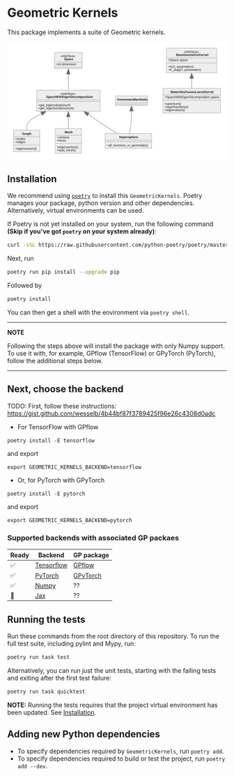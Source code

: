 # Geometric Kernels

This package implements a suite of Geometric kernels.

<img alt="class diagram" src="docs/class_diagram.svg">


## Installation

We recommend using [`poetry`](https://python-poetry.org/) to install this `GeometricKernels`. Poetry manages your package, python version and other dependencies. Alternatively, virtual environments can be used.

If Poetry is not yet installed on your system, run the following command
**(Skip if you've got `poetry` on your system already)**:
```bash
curl -sSL https://raw.githubusercontent.com/python-poetry/poetry/master/get-poetry.py | python -
```
Next, run
```bash
poetry run pip install --upgrade pip
```
Followed by
```bash
poetry install
```
You can then get a shell with the environment via `poetry shell`.

---
**NOTE**

Following the steps above will install the package with only Numpy support. To use it with, for example, GPflow (TensorFlow) or GPyTorch (PyTorch), follow the additional steps below.

---

## Next, choose the backend

TODO:
First, follow these instructions: https://gist.github.com/wesselb/4b44bf87f3789425f96e26c4308d0adc

<!-- Geometric kernels can use `tensorflow`, `pytorch`, ~~`jax`~~ (under development) and `numpy` (default) as backend thanks to [EagerPy](https://github.com/jonasrauber/eagerpy). To install the required dependencies for this run the following command -->

- For TensorFlow with GPflow
```
poetry install -E tensorflow
```
and export
```
export GEOMETRIC_KERNELS_BACKEND=tensorflow
```

- Or, for PyTorch with GPyTorch
```
poetry install -E pytorch
```
and export
```
export GEOMETRIC_KERNELS_BACKEND=pytorch
```


### Supported backends with associated GP packaes

Ready|Backend                                      | GP package
-----|---------------------------------------------|------------------------------------------
✅   |[Tensorflow](https://www.tensorflow.org/)    |[GPflow](https://github.com/GPflow/GPflow)
✅   |[PyTorch](https://github.com/pytorch/pytorch)|[GPyTorch](https://gpytorch.ai/)
✅   |[Numpy](https://numpy.org/)                  |??
🚧   |[Jax](https://github.com/google/jax)         |??
 

## Running the tests

Run these commands from the root directory of this repository. 
To run the full test suite, including pylint and Mypy, run: 

```bash
poetry run task test
```

Alternatively, you can run just the unit tests, starting with the failing tests and exiting after
the first test failure:

```bash
poetry run task quicktest
```

**NOTE:** Running the tests requires
that the project virtual environment has been updated. See [Installation](#Installation).

## Adding new Python dependencies

- To specify dependencies required by `GeometricKernels`, run `poetry add`.
- To specify dependencies required to build or test the project, run `poetry add --dev`.
